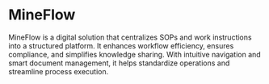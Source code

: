 # MineFlow
MineFlow is a digital solution that centralizes SOPs and work instructions into a structured platform. It enhances workflow efficiency, ensures compliance, and simplifies knowledge sharing. With intuitive navigation and smart document management, it helps standardize operations and streamline process execution.
